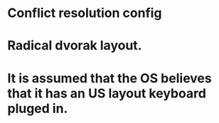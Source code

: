 # Conflict resolution config
# Radical dvorak layout.
# It is assumed that the OS believes that it has an US layout keyboard pluged in. 


